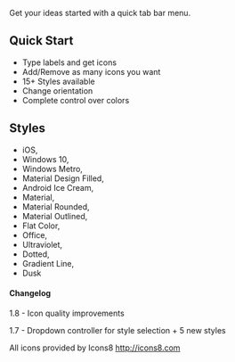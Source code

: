 Get your ideas started with a quick tab bar menu.

## Quick Start

* Type labels and get icons
* Add/Remove as many icons you want
* 15+ Styles available
* Change orientation
* Complete control over colors

## Styles 
* iOS,
* Windows 10,
* Windows Metro,
* Material Design Filled,
* Android Ice Cream,
* Material,
* Material Rounded,
* Material Outlined,
* Flat Color,
* Office,
* Ultraviolet,
* Dotted,
* Gradient Line,
* Dusk

#### Changelog

1.8 - Icon quality improvements

1.7 - Dropdown controller for style selection + 5 new styles


All icons provided by Icons8
http://icons8.com